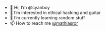 - 👋 Hi, I’m @cyanboy
- 👀 I’m interested in ethical hacking and guitar
- 🌱 I’m currently learning random stuff
- 📫 How to reach me [@mathiasror](https://twitter.com/mathiasror)

<!---
cyanboy/cyanboy is a ✨ special ✨ repository because its `README.md` (this file) appears on your GitHub profile.
You can click the Preview link to take a look at your changes.
--->
